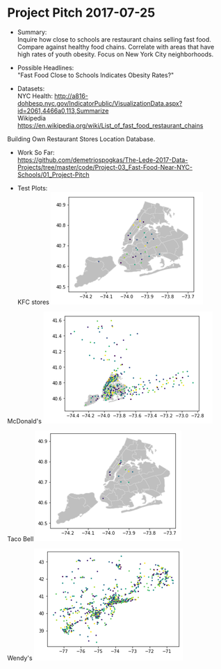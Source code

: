 # Project Pitch 2017-07-25

- Summary:  
Inquire how close to schools are restaurant chains selling fast food.
Compare against healthy food chains.
Correlate with areas that have high rates of youth obesity.
Focus on New York City neighborhoods. 

- Possible Headlines:  
"Fast Food Close to Schools Indicates Obesity Rates?"

- Datasets:  
NYC Health: http://a816-dohbesp.nyc.gov/IndicatorPublic/VisualizationData.aspx?id=2061,4466a0,113,Summarize  
Wikipedia https://en.wikipedia.org/wiki/List_of_fast_food_restaurant_chains

Building Own Restaurant Stores Location Database.

- Work So Far:  
https://github.com/demetriospogkas/The-Lede-2017-Data-Projects/tree/master/code/Project-03_Fast-Food-Near-NYC-Schools/01_Project-Pitch

- Test Plots:  
KFC stores
![](https://raw.githubusercontent.com/demetriospogkas/The-Lede-2017-Data-Projects/master/code/Project-03_Fast-Food-Near-NYC-Schools/01_Project-Pitch/04-Test-KFC.png)

McDonald's
![](https://raw.githubusercontent.com/demetriospogkas/The-Lede-2017-Data-Projects/master/code/Project-03_Fast-Food-Near-NYC-Schools/01_Project-Pitch/04-Test-McDonalds.png)

Taco Bell
![](https://raw.githubusercontent.com/demetriospogkas/The-Lede-2017-Data-Projects/master/code/Project-03_Fast-Food-Near-NYC-Schools/01_Project-Pitch/04-Test-Taco-Bell.png)

Wendy's
![](https://raw.githubusercontent.com/demetriospogkas/The-Lede-2017-Data-Projects/master/code/Project-03_Fast-Food-Near-NYC-Schools/01_Project-Pitch/04-Test-Wendys.png)